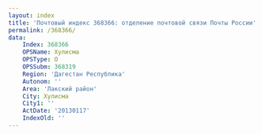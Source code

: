 ```yaml
---
layout: index
title: 'Почтовый индекс 368366: отделение почтовой связи Почты России'
permalink: /368366/
data:
    Index: 368366
    OPSName: Хулисма
    OPSType: О
    OPSSubm: 368319
    Region: 'Дагестан Республика'
    Autonom: ''
    Area: 'Лакский район'
    City: Хулисма
    City1: ''
    ActDate: '20130117'
    IndexOld: ''
---
```

